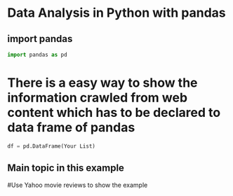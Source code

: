 # Data Analysis in Python with pandas

## import pandas

```python
import pandas as pd
```

# There is a easy way to show the information crawled from web content which has to be declared to data frame of pandas

```python
df = pd.DataFrame(Your List)
```

## Main topic in this example

#Use Yahoo movie reviews to show the example







